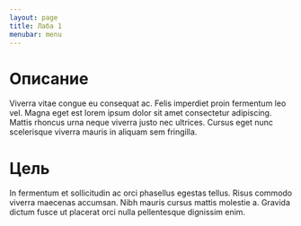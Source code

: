 ```yaml
---
layout: page
title: Лаба 1
menubar: menu
---
```


# Описание 

Viverra vitae congue eu consequat ac. Felis imperdiet proin fermentum leo vel. Magna eget est lorem ipsum dolor sit amet consectetur adipiscing. Mattis rhoncus urna neque viverra justo nec ultrices. Cursus eget nunc scelerisque viverra mauris in aliquam sem fringilla.

# Цель

In fermentum et sollicitudin ac orci phasellus egestas tellus. Risus commodo viverra maecenas accumsan. Nibh mauris cursus mattis molestie a. Gravida dictum fusce ut placerat orci nulla pellentesque dignissim enim.
